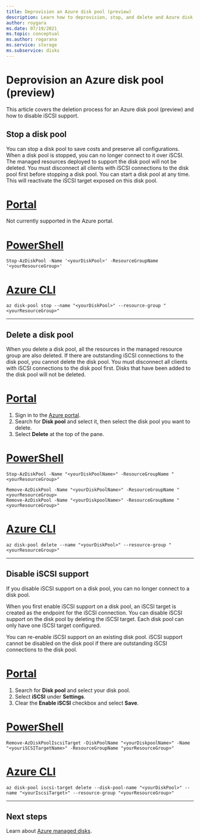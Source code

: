 ```yaml
---
title: Deprovision an Azure disk pool (preview)
description: Learn how to deprovision, stop, and delete and Azure disk pool.
author: roygara
ms.date: 07/19/2021
ms.topic: conceptual
ms.author: rogarana
ms.service: storage
ms.subservice: disks
---
```


# Deprovision an Azure disk pool (preview)

This article covers the deletion process for an Azure disk pool (preview) and how to disable iSCSI support.

## Stop a disk pool

You can stop a disk pool to save costs and preserve all configurations. When a disk pool is stopped, you can no longer connect to it over iSCSI. The managed resources deployed to support the disk pool will not be deleted. You must disconnect all clients with iSCSI connections to the disk pool first before stopping a disk pool. You can start a disk pool at any time. This will reactivate the iSCSI target exposed on this disk pool.
# [Portal](#tab/azure-portal)

Not currently supported in the Azure portal.

# [PowerShell](#tab/azure-powershell)

```azurepowershell
Stop-AzDiskPool -Name '<yourDiskPool>' -ResourceGroupName '<yourResourceGroup>'
```

# [Azure CLI](#tab/azure-cli)

```azurecli
az disk-pool stop --name "<yourDiskPool>" --resource-group "<yourResourceGroup>"
```
---

## Delete a disk pool

When you delete a disk pool, all the resources in the managed resource group are also deleted. If there are outstanding iSCSI connections to the disk pool, you cannot delete the disk pool. You must disconnect all clients with iSCSI connections to the disk pool first. Disks that have been added to the disk pool will not be deleted.

# [Portal](#tab/azure-portal)

1. Sign in to the [Azure portal](https://portal.azure.com/).
1. Search for **Disk pool** and select it, then select the disk pool you want to delete.
1. Select **Delete** at the top of the pane.

# [PowerShell](#tab/azure-powershell)

```azurepowershell
Stop-AzDiskPool -Name "<yourDiskPoolName>" -ResourceGroupName "<yourResourceGroup>"

Remove-AzDiskPool -Name "<yourDiskPoolName>" -ResourceGroupName "<yourResourceGroup>
Remove-AzDiskPool -Name "<yourDiskpoolName>" -ResourceGroupName "<yourResourceGroup>"
```

# [Azure CLI](#tab/azure-cli)

```azurecli
az disk-pool delete --name "<yourDiskPool>" --resource-group "<yourResourceGroup>"
```

---

## Disable iSCSI support

If you disable iSCSI support on a disk pool, you can no longer connect to a disk pool.

When you first enable iSCSI support on a disk pool, an iSCSI target is created as the endpoint for the iSCSI connection. You can disable iSCSI support on the disk pool by deleting the iSCSI target. Each disk pool can only have one iSCSI target configured.

You can re-enable iSCSI support on an existing disk pool. iSCSI support cannot be disabled on the disk pool if there are outstanding iSCSI connections to the disk pool.

# [Portal](#tab/azure-portal)

1. Search for **Disk pool** and select your disk pool.
1. Select **iSCSI** under **Settings**.
1. Clear the **Enable iSCSI** checkbox and select **Save**.    

# [PowerShell](#tab/azure-powershell)

```azurepowershell
Remove-AzDiskPoolIscsiTarget -DiskPoolName "<yourDiskpoolName>" -Name "<youriSCSITargetName>" -ResourceGroupName "yourResourceGroup>"
```

# [Azure CLI](#tab/azure-cli)

```azurecli
az disk-pool iscsi-target delete --disk-pool-name "<yourDiskPool>" --name "<yourIscsiTarget>" --resource-group "<yourResourceGroup>"
```

---

## Next steps

Learn about [Azure managed disks](managed-disks-overview.md).